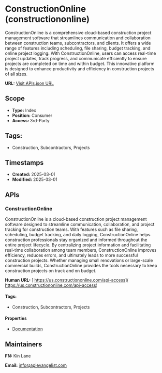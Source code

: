 # ConstructionOnline (constructiononline)
ConstructionOnline is a comprehensive cloud-based construction project management software that streamlines communication and collaboration between construction teams, subcontractors, and clients. It offers a wide range of features including scheduling, file sharing, budget tracking, and online project logging. With ConstructionOnline, users can access real-time project updates, track progress, and communicate efficiently to ensure projects are completed on time and within budget. This innovative platform is designed to enhance productivity and efficiency in construction projects of all sizes.

**URL:** [Visit APIs.json URL](https://raw.githubusercontent.com/api-evangelist/constructiononline/refs/heads/main/apis.yml)

## Scope

- **Type:** Index 
- **Position:** Consumer 
- **Access:** 3rd-Party 

## Tags:

 - Construction, Subcontractors, Projects

## Timestamps

- **Created:** 2025-03-01 
- **Modified:** 2025-03-01 

## APIs

### ConstructionOnline
ConstructionOnline is a cloud-based construction project management software designed to streamline communication, collaboration, and project tracking for construction teams. With features such as file sharing, scheduling, budget tracking, and daily logging, ConstructionOnline helps construction professionals stay organized and informed throughout the entire project lifecycle. By centralizing project information and facilitating real-time collaboration among team members, ConstructionOnline improves efficiency, reduces errors, and ultimately leads to more successful construction projects. Whether managing small renovations or large-scale commercial builds, ConstructionOnline provides the tools necessary to keep construction projects on track and on budget.

**Human URL:** [ https://us.constructiononline.com/api-access]( https://us.constructiononline.com/api-access)


#### Tags:

 - Construction, Subcontractors, Projects

#### Properties

- [Documentation]( https://us.constructiononline.com/api-access)

## Maintainers

**FN:** Kin Lane

**Email:** info@apievangelist.com

